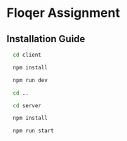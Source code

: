 # Floqer Assignment

## Installation Guide

```sh
  cd client
```

```sh
  npm install
```

```sh
  npm run dev
```

```sh
  cd ..
```

```sh
  cd server
```

```sh
  npm install 
```

```sh
  npm run start
```
